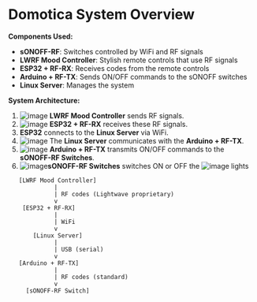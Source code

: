 # Domotica System Overview

**Components Used:**

- **sONOFF-RF**: Switches controlled by WiFi and RF signals
- **LWRF Mood Controller**: Stylish remote controls that use RF signals
- **ESP32 + RF-RX**: Receives codes from the remote controls
- **Arduino + RF-TX**: Sends ON/OFF commands to the sONOFF switches
- **Linux Server**: Manages the system

**System Architecture:**

1. ![image](https://github.com/user-attachments/assets/61b4dce5-5deb-4a12-9c55-6c51129e3704)
**LWRF Mood Controller** sends RF signals.
2. ![image](https://github.com/user-attachments/assets/662b5011-f7e4-48c5-a2b8-b61e419d7f73)
**ESP32 + RF-RX** receives these RF signals.
3. **ESP32** connects to the **Linux Server** via WiFi.
4. ![image](https://github.com/user-attachments/assets/5fb99af1-e832-484b-b28c-54b38e446c26)
The **Linux Server** communicates with the **Arduino + RF-TX**.
5. ![image](https://github.com/user-attachments/assets/dd578410-a87e-46ef-bf4a-f16b2424cf12)
**Arduino + RF-TX** transmits ON/OFF commands to the **sONOFF-RF Switches**.
6. ![image](https://github.com/user-attachments/assets/6e4ca74c-d807-420b-8169-60b8fd3bf3c6)**sONOFF-RF Switches** switches ON or OFF the ![image](https://github.com/user-attachments/assets/342dbbcc-0a28-4be2-9f60-d0a9fffacacc)
lights


```
   [LWRF Mood Controller]
             |
             | RF codes (Lightwave proprietary)
             v
    [ESP32 + RF-RX]
             |
             | WiFi
             v
       [Linux Server]
             |
             | USB (serial)
             v
   [Arduino + RF-TX]
             |
             | RF codes (standard)
             v
     [sONOFF-RF Switch]
```
